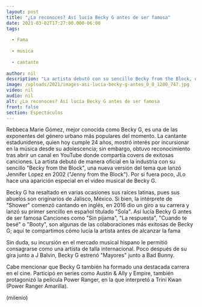 ```yaml
---
layout: post
title: "¿La reconoces? Así lucía Becky G antes de ser famosa"
date: 2021-03-02T17:27:00.000-06:00
tags:
  
  - Fama
  
  - musica
  
  - cantante
  
author: nil
description: "La artista debutó con su sencillo Becky from the Block, una versión de la exitosa canción de Jennifer López; así lucía la cantante antes de alcanzar la fama. "
image: /uploads/2021/images-asi-lucia-becky-g-antes_0_0_1200_747.jpg
video: nil
audio: nil
alt: ¿La reconoces? Así lucía Becky G antes de ser famosa
front: false
section: Espectáculos
---
```


Rebbeca Marie Gómez, mejor conocida como Becky G, es una de las exponentes del género urbano más populares del momento. La cantante estadunidense, quien hoy cumple 24 años, mostró interés por incursionar en la música desde su adolescencia; sin embargo, obtuvo reconocimiento tras abrir un canal en YouTube donde compartía covers de exitosas canciones. La artista debutó de manera oficial en la industria con su sencillo "Becky from the Block", una nueva versión del tema que lanzó Jennifer Lopez en 2002 ("Jenny from the Block"). Por si fuera poco, JLo hace una aparición especial en el video musical de Becky G.  

Becky G ha resaltado en varias ocasiones sus raíces latinas, pues sus abuelos son originarios de Jalisco, México. Si bien, la intérprete de "Shower" comenzó cantando en inglés, en 2016 dio un giro a su carrera y lanzó su primer sencillo en español titulado "Sola". Así lucía Becky G antes de ser famosa Canciones como "Sin pijama", "La respuesta", "Cuando te besé" o "Booty", son algunas de las colaboraciones más exitosas de Becky G; aquí te compartimos cómo lucía la artista antes de alcanzar la fama 

Sin duda, su incursión en el mercado musical hispano le permitió consagrarse como una artista de talla internacional. Poco después de su gira junto a J Balvin, Becky G estrenó "Mayores" junto a Bad Bunny.  

Cabe mencionar que Becky G también ha formado una destacada carrera en el cine. Participó en series como Austin & Ally y Empire, también protagonizó la película Power Ranger, en la que interpretó a Trini Kwan (Power Ranger Amarilla). 

(milenio)